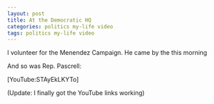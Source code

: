 ```yaml
---
layout: post
title: At the Democratic HQ
categories: politics my-life video
tags: politics my-life video
---
```


  
<p>I volunteer for the Menendez Campaign.  He came by the this morning</p>
<p> </p>
<p>And so was Rep. Pascrell:</p>
<p>[YouTube:STAyEkLKYTo] </p>
<p>(Update: I finally got the YouTube links working)</p>